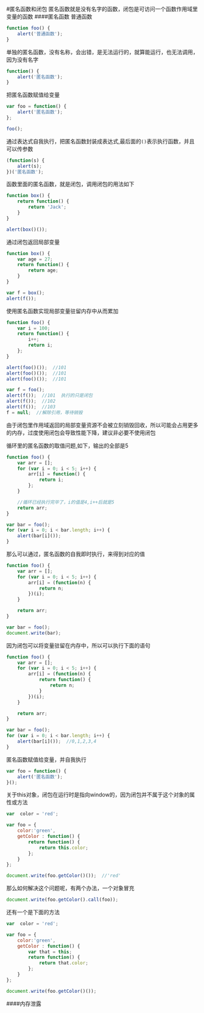#匿名函数和闭包
匿名函数就是没有名字的函数，闭包是可访问一个函数作用域里变量的函数
####匿名函数
普通函数
```js
function foo() {
	alert('普通函数');
}
```
单独的匿名函数，没有名称，会出错，是无法运行的，就算能运行，也无法调用，因为没有名字
```js
function() {
	alert('匿名函数');
}
```
把匿名函数赋值给变量
```js
var foo = function() {
	alert('匿名函数');
};

foo();
```
通过表达式自我执行，把匿名函数封装成表达式,最后面的`()`表示执行函数，并且可以传参数
```js
(function(s) {
	alert(s);
})('匿名函数');
```
函数里面的匿名函数，就是闭包，调用闭包的用法如下
```js
function box() {
	return function() {
		return 'Jack';
	}
}

alert(box()());
```
通过闭包返回局部变量
```js
function box() {
	var age = 27;
	return function() {
		return age;
	}
}

var f = box();
alert(f());
```
使用匿名函数实现局部变量驻留内存中从而累加
```js
function foo() {
	var i = 100;
	return function() {
		i++;
		return i;
	};
}

alert(foo()());  //101
alert(foo()());  //101
alert(foo()());  //101

var f = foo();
alert(f());  //101  执行的只是闭包
alert(f());  //102
alert(f());  //103
f = null;  //解除引用，等待销毁
```
由于闭包里作用域返回的局部变量资源不会被立刻销毁回收，所以可能会占用更多的内存，过度使用闭包会导致性能下降，建议非必要不使用闭包

循环里的匿名函数的取值问题,如下，输出的全部是5
```js
function foo() {
	var arr = [];
	for (var i = 0; i < 5; i++) {
		arr[i] = function() {
			return i;
		};
	}

	//循环已经执行完毕了，i的值是4,i++后就是5
	return arr;
}

var bar = foo();
for (var i = 0; i < bar.length; i++) {
	alert(bar[i]());
}
```
那么可以通过，匿名函数的自我即时执行，来得到对应的值
```js
function foo() {
	var arr = [];
	for (var i = 0; i < 5; i++) {
		arr[i] = (function(n) {
			return n;
		})(i);
	}

	return arr;
}

var bar = foo();
document.write(bar);
```
因为闭包可以将变量驻留在内存中，所以可以执行下面的语句
```js
function foo() {
	var arr = [];
	for (var i = 0; i < 5; i++) {
		arr[i] = (function(n) {
			return function() {
				return n;
			}
		})(i);
	}

	return arr;
}

var bar = foo();
for (var i = 0; i < bar.length; i++) {
	alert(bar[i]());  //0,1,2,3,4
}
```
匿名函数赋值给变量，并自我执行
```js
var foo = function() {
	alert('匿名函数');
}();
```
关于this对象，闭包在运行时是指向window的，因为闭包并不属于这个对象的属性或方法
```js
var  color = 'red';

var foo = {
	color:'green',
	getColor : function() {
		return function() {
			return this.color;
		};
	}
};

document.write(foo.getColor()());  //'red'
```
那么如何解决这个问题呢，有两个办法，一个对象冒充
```js
document.write(foo.getColor().call(foo));
```
还有一个是下面的方法
```js
var  color = 'red';

var foo = {
	color:'green',
	getColor : function() {
		var that = this;
		return function() {
			return that.color;
		};
	}
};

document.write(foo.getColor()());
```
####内存泄露
